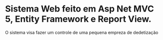 # Sistema Web feito em Asp Net MVC 5, Entity Framework e Report View.
O sistema visa fazer um controle de uma pequena empreza de dedetização
